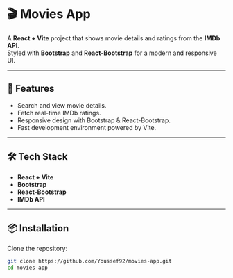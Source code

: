 # 🎬 Movies App

A **React + Vite** project that shows movie details and ratings from the **IMDb API**.  
Styled with **Bootstrap** and **React-Bootstrap** for a modern and responsive UI.

---

## 🚀 Features

- Search and view movie details.
- Fetch real-time IMDb ratings.
- Responsive design with Bootstrap & React-Bootstrap.
- Fast development environment powered by Vite.

---

## 🛠️ Tech Stack

- **React + Vite**
- **Bootstrap**
- **React-Bootstrap**
- **IMDb API**

---

## 📦 Installation

Clone the repository:

```bash
git clone https://github.com/Youssef92/movies-app.git
cd movies-app
```
